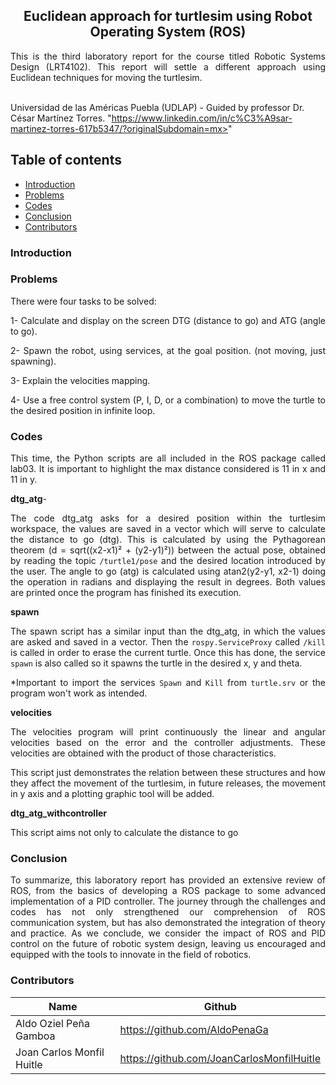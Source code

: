 <p align="center">
  <h2 align="center">Euclidean approach for turtlesim using Robot Operating System (ROS)</h2>

  <p align="justify">
  This is the third laboratory report for the course titled Robotic Systems Design (LRT4102). This report will settle a different approach using Euclidean techniques for moving the turtlesim.
	  
  <br>Universidad de las Américas Puebla (UDLAP) - Guided by professor Dr. César Martínez Torres. "https://www.linkedin.com/in/c%C3%A9sar-martinez-torres-617b5347/?originalSubdomain=mx>" 
  </p>
</p>
<be>

## Table of contents
- [Introduction](#introduction)
- [Problems](#problems)
- [Codes](#codes)
- [Conclusion](#conclusion)
- [Contributors](#codes)

<div align= "justify">

### Introduction


### Problems
There were four tasks to be solved:

1- Calculate and display on the screen DTG (distance to go) and ATG (angle to go).

2- Spawn the robot, using services, at the goal position. (not moving, just spawning).

3- Explain the velocities mapping.

4- Use a free control system (P, I, D, or a combination) to move the turtle to the desired position in infinite loop.


### Codes

This time, the Python scripts are all included in the ROS package called lab03. It is important to highlight the max distance considered is 11 in x and 11 in y.

**dtg_atg**-

The code dtg_atg asks for a desired position within the turtlesim workspace, the values are saved in a vector which will serve to calculate the distance to go (dtg). This is calculated by using the Pythagorean theorem (d = sqrt((x2-x1)² + (y2-y1)²)) between the actual pose, obtained by reading the topic `/turtle1/pose` and the desired location introduced by the user. The angle to go (atg) is calculated using atan2(y2-y1, x2-1) doing the operation in radians and displaying the result in degrees. Both values are printed once the program has finished its execution.

**spawn**

The spawn script has a similar input than the dtg_atg, in which the values are asked and saved in a vector. Then the `rospy.ServiceProxy` called `/kill` is called in order to erase the current turtle. Once this has done, the service `spawn` is also called so it spawns the turtle in the desired x, y and theta.

*Important to import the services `Spawn` and `Kill` from `turtle.srv` or the program won't work as intended.

**velocities**

The velocities program will print continuously the linear and angular velocities based on the error and the controller adjustments. These velocities are obtained with the product of those characteristics.

This script just demonstrates the relation between these structures and how they affect the movement of the turtlesim, in future releases, the movement in y axis and a plotting graphic tool will be added.

**dtg_atg_withcontroller**

This script aims not only to calculate the distance to go

### Conclusion

To summarize, this laboratory report has provided an extensive review of ROS, from the basics of developing a ROS package to some advanced implementation of a PID controller. The journey through the challenges and codes has not only strengthened our comprehension of ROS communication system, but has also demonstrated the integration of theory and practice. As we conclude, we consider the impact of ROS and PID control on the future of robotic system design, leaving us encouraged and equipped with the tools to innovate in the field of robotics.

### Contributors

| Name                          | Github                               |
|-------------------------------|--------------------------------------|
| Aldo Oziel Peña Gamboa        | https://github.com/AldoPenaGa        |
| Joan Carlos Monfil Huitle     | https://github.com/JoanCarlosMonfilHuitle  |

